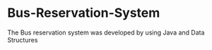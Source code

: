 # Bus-Reservation-System
The Bus reservation system was developed by using Java and Data Structures
